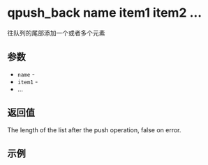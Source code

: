 # qpush_back name item1 item2 ...

往队列的尾部添加一个或者多个元素

## 参数

* `name` - 
* `item1` -
* ...

## 返回值

The length of the list after the push operation, false on error.

## 示例
